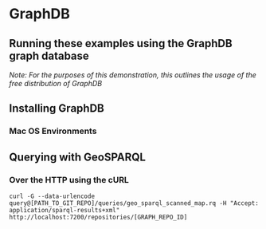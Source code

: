 # GraphDB
## Running these examples using the GraphDB graph database
_Note: For the purposes of this demonstration, this outlines the usage of the free distribution of GraphDB_

## Installing GraphDB
### Mac OS Environments

## Querying with GeoSPARQL
### Over the HTTP using the cURL
```
curl -G --data-urlencode query@[PATH_TO_GIT_REPO]/queries/geo_sparql_scanned_map.rq -H "Accept: application/sparql-results+xml" http://localhost:7200/repositories/[GRAPH_REPO_ID]
```
